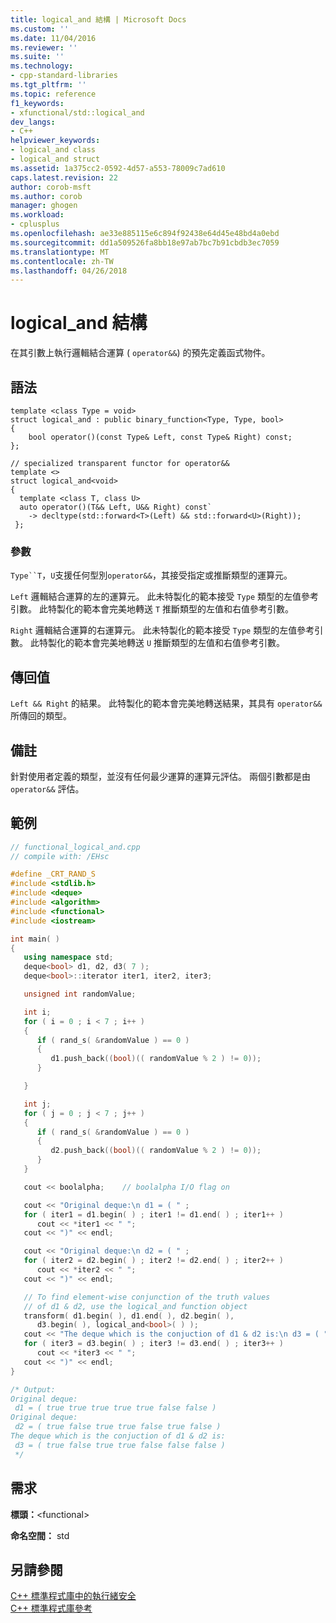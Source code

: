 ```yaml
---
title: logical_and 結構 | Microsoft Docs
ms.custom: ''
ms.date: 11/04/2016
ms.reviewer: ''
ms.suite: ''
ms.technology:
- cpp-standard-libraries
ms.tgt_pltfrm: ''
ms.topic: reference
f1_keywords:
- xfunctional/std::logical_and
dev_langs:
- C++
helpviewer_keywords:
- logical_and class
- logical_and struct
ms.assetid: 1a375cc2-0592-4d57-a553-78009c7ad610
caps.latest.revision: 22
author: corob-msft
ms.author: corob
manager: ghogen
ms.workload:
- cplusplus
ms.openlocfilehash: ae33e885115e6c894f92438e64d45e48bd4a0ebd
ms.sourcegitcommit: dd1a509526fa8bb18e97ab7bc7b91cbdb3ec7059
ms.translationtype: MT
ms.contentlocale: zh-TW
ms.lasthandoff: 04/26/2018
---
```

# <a name="logicaland-struct"></a>logical_and 結構

在其引數上執行邏輯結合運算 ( `operator&&`) 的預先定義函式物件。

## <a name="syntax"></a>語法

```
template <class Type = void>
struct logical_and : public binary_function<Type, Type, bool>
{
    bool operator()(const Type& Left, const Type& Right) const;
};

// specialized transparent functor for operator&&
template <>
struct logical_and<void>
{
  template <class T, class U>
  auto operator()(T&& Left, U&& Right) const`
    -> decltype(std::forward<T>(Left) && std::forward<U>(Right));
 };
```

### <a name="parameters"></a>參數

`Type``T`，`U`支援任何型別`operator&&`，其接受指定或推斷類型的運算元。

`Left` 邏輯結合運算的左的運算元。 此未特製化的範本接受 `Type` 類型的左值參考引數。 此特製化的範本會完美地轉送 `T` 推斷類型的左值和右值參考引數。

`Right` 邏輯結合運算的右運算元。 此未特製化的範本接受 `Type` 類型的左值參考引數。 此特製化的範本會完美地轉送 `U` 推斷類型的左值和右值參考引數。

## <a name="return-value"></a>傳回值

`Left && Right` 的結果。 此特製化的範本會完美地轉送結果，其具有 `operator&&` 所傳回的類型。

## <a name="remarks"></a>備註

針對使用者定義的類型，並沒有任何最少運算的運算元評估。 兩個引數都是由 `operator&&` 評估。

## <a name="example"></a>範例

```cpp
// functional_logical_and.cpp
// compile with: /EHsc

#define _CRT_RAND_S
#include <stdlib.h>
#include <deque>
#include <algorithm>
#include <functional>
#include <iostream>

int main( )
{
   using namespace std;
   deque<bool> d1, d2, d3( 7 );
   deque<bool>::iterator iter1, iter2, iter3;

   unsigned int randomValue;

   int i;
   for ( i = 0 ; i < 7 ; i++ )
   {
      if ( rand_s( &randomValue ) == 0 )
      {
         d1.push_back((bool)(( randomValue % 2 ) != 0));
      }

   }

   int j;
   for ( j = 0 ; j < 7 ; j++ )
   {
      if ( rand_s( &randomValue ) == 0 )
      {
         d2.push_back((bool)(( randomValue % 2 ) != 0));
      }
   }

   cout << boolalpha;    // boolalpha I/O flag on

   cout << "Original deque:\n d1 = ( " ;
   for ( iter1 = d1.begin( ) ; iter1 != d1.end( ) ; iter1++ )
      cout << *iter1 << " ";
   cout << ")" << endl;

   cout << "Original deque:\n d2 = ( " ;
   for ( iter2 = d2.begin( ) ; iter2 != d2.end( ) ; iter2++ )
      cout << *iter2 << " ";
   cout << ")" << endl;

   // To find element-wise conjunction of the truth values
   // of d1 & d2, use the logical_and function object
   transform( d1.begin( ), d1.end( ), d2.begin( ),
      d3.begin( ), logical_and<bool>( ) );
   cout << "The deque which is the conjuction of d1 & d2 is:\n d3 = ( " ;
   for ( iter3 = d3.begin( ) ; iter3 != d3.end( ) ; iter3++ )
      cout << *iter3 << " ";
   cout << ")" << endl;
}

/* Output:
Original deque:
 d1 = ( true true true true true false false )
Original deque:
 d2 = ( true false true true false true false )
The deque which is the conjuction of d1 & d2 is:
 d3 = ( true false true true false false false )
 */
```

## <a name="requirements"></a>需求

**標頭：**\<functional>

**命名空間：** std

## <a name="see-also"></a>另請參閱

[C++ 標準程式庫中的執行緒安全](../standard-library/thread-safety-in-the-cpp-standard-library.md)<br/>
[C++ 標準程式庫參考](../standard-library/cpp-standard-library-reference.md)<br/>
